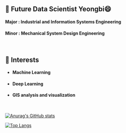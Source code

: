 ## 🌱 Future Data Scientist Yeongbi😄

#### Major : Industrial and Information Systems Engineering
#### Minor : Mechanical System Design Engineering
<br>

## 🌱 Interests


 - #### Machine Learning
 - #### Deep Learning
 - #### GIS analysis and visualization 


<br>

[![Anurag's GitHub stats](https://github-readme-stats.vercel.app/api?username=Yeongbi-Na)](https://github.com/anuraghazra/github-readme-stats)


[![Top Langs](https://github-readme-stats.vercel.app/api/top-langs/?username=anuraghazra&layout=compact)](https://github.com/anuraghazra/github-readme-stats)

<!--
**Yeongbi-Na/Yeongbi-Na** is a ✨ _special_ ✨ repository because its `README.md` (this file) appears on your GitHub profile.

Here are some ideas to get you started:

- 🔭 I’m currently working on ...
- 🌱 I’m currently learning ...
- 👯 I’m looking to collaborate on ...
- 🤔 I’m looking for help with ...
- 💬 Ask me about ...
- 📫 How to reach me: ...
- 😄 Pronouns: ...
- ⚡ Fun fact: ...
-->
